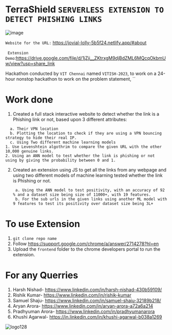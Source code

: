 # TerraShield  ``SERVERLESS EXTENSION TO DETECT PHISHING LINKS`` 
 
 
 ![image](https://user-images.githubusercontent.com/70922932/227709646-0695594a-7673-47dc-8ad5-16f7b35661f3.png)


`Website for the URL:`
  https://jovial-lolly-5b5f24.netlify.app/#about
  <br></br>
  ` Extension Demo`:https://drive.google.com/file/d/1jZji__ZKtrxgM9djBdZML6MQcqOkbmUw/view?usp=share_link
  
 
Hackathon conducted by `VIT Chennai` named `VITISH-2023`, to work on a 24-hour nonstop hackathon to work on the problem statement,
  ``
 
# Work done 

1. Created a full stack interactive website to detect whether the link is a Phishing link or not, based upon 3 different attributes:
  ``` 
    a. Their VPN location 
    b. Plotting the location to check if they are using a VPN bouncing strategy to hide their real IP.
    c. Using Two different machine learning models 
1. Use Levenshtein algothrim to compare the given URL with the other 10,000 genuine links.
2. Using an ANN model to test whether the link is phishing or not using by giving the probability between 0 and 1.
   ```    
        
2. Created an extension using JS to get all the links from any webpage and using two different models of machine learning tested whether the link is Phishing or not.
   ```
    a. Using the ANN model to test positivity, with an accuracy of 92 % and a dataset size being size of 11000+, with 19 features.
    b. For the sub urls in the given links using another ML model with 9 features to test its positivity over dataset size being 3L+
   ``` 
    

  
  # To use Extension
  
  1. `git clone repo name`
  2.  Follow https://support.google.com/chrome/a/answer/2714278?hl=en
  3.  Upload the  `frontend` folder to the chrome developers portal to run the extension.
  
  # For any Querries
  1. Harsh Nishad- https://www.linkedin.com/in/harsh-nishad-430b59109/
  2. Rishik Kumar- https://www.linkedin.com/in/rishik-kumar
  3. Samuel Shaju- https://www.linkedin.com/in/samuel-shaju-32189b218/
  4. Aryan Arora- https://www.linkedin.com/in/aryan-arora-a72a6a214
  5. Pradhyuman Arora- https://www.linkedin.com/in/pradhyumanarora
  6. Khushi Agarwal- https://in.linkedin.com/in/khushi-agarwal-b038a1269
    
 ![logo128](https://user-images.githubusercontent.com/70922932/227709534-b6ac3a01-f22f-4e48-a428-5f2113d4883a.jpg)
    
    
